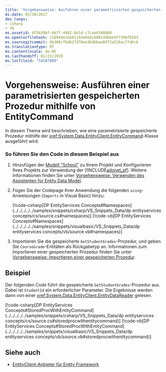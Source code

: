 ```yaml
---
title: 'Vorgehensweise: Ausführen einer parametrisierten gespeicherten Prozedur mithilfe von EntityCommand'
ms.date: 03/30/2017
dev_langs:
- csharp
- vb
ms.assetid: 4f5639bf-bb7f-4982-bb1d-c7caa4348888
ms.openlocfilehash: 11894decbb81192eb68c680149bbe9f7398f0203
ms.sourcegitcommit: 6b308cf6d627d78ee36dbbae8972a310ac7fd6c8
ms.translationtype: MT
ms.contentlocale: de-DE
ms.lasthandoff: 01/23/2019
ms.locfileid: "54587809"
---
```

# <a name="how-to-execute-a-parameterized-stored-procedure-using-entitycommand"></a>Vorgehensweise: Ausführen einer parametrisierten gespeicherten Prozedur mithilfe von EntityCommand
In diesem Thema wird beschrieben, wie eine parametrisierte gespeicherte Prozedur mithilfe der <xref:System.Data.EntityClient.EntityCommand>-Klasse ausgeführt wird.  
  
### <a name="to-run-the-code-in-this-example"></a>So führen Sie den Code in diesem Beispiel aus  
  
1.  Hinzufügen der [Modell "School"](https://msdn.microsoft.com/library/859a9587-81ea-4a45-9bc0-f8d330e1adac) zu Ihrem Projekt und Konfigurieren Ihres Projekts zur Verwendung der [!INCLUDE[adonet_ef](../../../../../includes/adonet-ef-md.md)]. Weitere Informationen finden Sie unter [Vorgehensweise: Verwenden des Assistenten für Entity Data Model](https://msdn.microsoft.com/library/dadb058a-c5d9-4c5c-8b01-28044112231d).  
  
2.  Fügen Sie der Codepage Ihrer Anwendung die folgenden `using`-Anweisungen (`Imports` in Visual Basic) hinzu:  
  
     [!code-csharp[DP EntityServices Concepts#Namespaces](../../../../../samples/snippets/csharp/VS_Snippets_Data/dp entityservices concepts/cs/source.cs#namespaces)]
     [!code-vb[DP EntityServices Concepts#Namespaces](../../../../../samples/snippets/visualbasic/VS_Snippets_Data/dp entityservices concepts/vb/source.vb#namespaces)]  
  
3.  Importieren Sie die gespeicherte `GetStudentGrades`-Prozedur, und geben Sie `CourseGrade`-Entitäten als Rückgabetyp an. Informationen zum Importieren einer gespeicherten Prozedur finden Sie unter [Vorgehensweise: Importieren einer gespeicherten Prozedur](https://msdn.microsoft.com/library/24e68bf4-bd6d-428d-bc35-92d7b8e3736d).  
  
## <a name="example"></a>Beispiel  
 Der folgenden Code führt die gespeicherte `GetStudentGrades`-Prozedur aus. Dabei ist `StudentId` ein erforderlicher Parameter. Die Ergebnisse werden dann von einer <xref:System.Data.EntityClient.EntityDataReader> gelesen.  
  
 [!code-csharp[DP EntityServices Concepts#StoredProcWithEntityCommand](../../../../../samples/snippets/csharp/VS_Snippets_Data/dp entityservices concepts/cs/source.cs#storedprocwithentitycommand)]
 [!code-vb[DP EntityServices Concepts#StoredProcWithEntityCommand](../../../../../samples/snippets/visualbasic/VS_Snippets_Data/dp entityservices concepts/vb/source.vb#storedprocwithentitycommand)]  
  
## <a name="see-also"></a>Siehe auch
- [EntityClient-Anbieter für Entity Framework](../../../../../docs/framework/data/adonet/ef/entityclient-provider-for-the-entity-framework.md)
